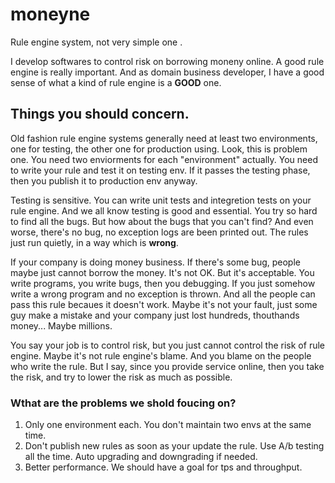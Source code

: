 # moneyne
Rule engine system, not very simple one .

I develop softwares to control risk on borrowing moneny online. A good rule engine is really important. And as domain business developer, I have a good sense of what a kind of rule engine is a **GOOD** one.

## Things you should concern.

Old fashion rule engine systems generally need at least two environments, one for testing, the other one for production using. Look, this is problem one. You need two enviorments for each "environment" actually. You need to write your rule and test it on testing env. If it passes the testing phase, then you publish it to production env anyway.

Testing is sensitive. You can write unit tests and integretion tests on your rule engine. And we all know testing is good and essential. You try so hard to find all the bugs. But how about the bugs that you can't find? And even worse, there's no bug, no exception logs are been printed out. The rules just run quietly, in a way which is **wrong**.

If your company is doing money business. If there's some bug, people maybe just cannot borrow the money. It's not OK. But it's acceptable. You write programs, you write bugs, then you debugging. If you just somehow write a wrong program and no exception is thrown. And all the people can pass this rule becaues it doesn't work. Maybe it's not your fault, just some guy make a mistake and your company just lost hundreds, thouthands money... Maybe millions.

You say your job is to control risk, but you just cannot control the risk of rule engine. Maybe it's not rule engine's blame. And you blame on the people who write the rule. But I say, since you provide service online, then you take the risk, and try to lower the risk as much as possible.

### Wthat are the problems we shold foucing on?

1. Only one environment each. You don't maintain two envs at the same time.
2. Don't publish new rules as soon as your update the rule. Use A/b testing all the time. Auto upgrading and downgrading if needed.
3. Better performance. We should have a goal for tps and throughput.
